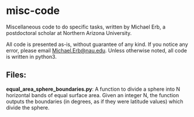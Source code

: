 # misc-code
Miscellaneous code to do specific tasks, written by Michael Erb, a postdoctoral scholar at Northern Arizona University.

All code is presented as-is, without guarantee of any kind.  If you notice any error, please email Michael.Erb@nau.edu.  Unless otherwise noted, all code is written in python3.

## Files:
**equal_area_sphere_boundaries.py**: A function to divide a sphere into N horizontal bands of equal surface area.  Given an integer N, the function outputs the boundaries (in degrees, as if they were latitude values) which divide the sphere. 
